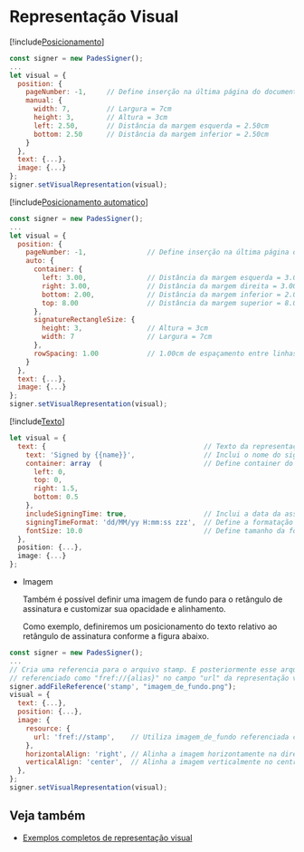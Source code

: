 ﻿# Representação Visual

[!include[Posicionamento](../../../includes/visual-rep/positioning.md)]

```javascript
const signer = new PadesSigner();
...
let visual = {
  position: {
    pageNumber: -1,     // Define inserção na última página do documento
    manual: {
      width: 7,         // Largura = 7cm
      height: 3,        // Altura = 3cm
      left: 2.50,       // Distância da margem esquerda = 2.50cm
      bottom: 2.50      // Distância da margem inferior = 2.50cm
    }
  },
  text: {...},
  image: {...}
};
signer.setVisualRepresentation(visual);
```

[!include[Posicionamento automatico](../../../includes/visual-rep/auto-positioning.md)]


```javascript
const signer = new PadesSigner();
...
let visual = {
  position: {
    pageNumber: -1,               // Define inserção na última página do documento
    auto: {
      container: {
        left: 3.00,               // Distância da margem esquerda = 3.00cm
        right: 3.00,              // Distância da margem direita = 3.00cm
        bottom: 2.00,             // Distância da margem inferior = 2.00cm
        top: 8.00                 // Distância da margem superior = 8.00cm
      },
      signatureRectangleSize: {
        height: 3,                // Altura = 3cm
        width: 7                  // Largura = 7cm
      },
      rowSpacing: 1.00            // 1.00cm de espaçamento entre linhas
    }
  },
  text: {...},
  image: {...}
};
signer.setVisualRepresentation(visual);
```
[!include[Texto](../../../includes/visual-rep/text.md)]
```javascript
let visual = {
  text: {                                       // Texto da representação visual
    text: 'Signed by {{name}}',                 // Inclui o nome do signatário
    container: array  (                         // Define container do texto
      left: 0,
      top: 0,
      right: 1.5,
      bottom: 0.5
    },
    includeSigningTime: true,                   // Inclui a data da assinatura
    signingTimeFormat: 'dd/MM/yy H:mm:ss zzz',  // Define a formatação da data
    fontSize: 10.0                              // Define tamanho da fonte do texto
  },
  position: {...},
  image: {...}
};
```

* Imagem

  Também é possível definir uma imagem de fundo para o retângulo de assinatura e customizar sua opacidade e alinhamento.

  Como exemplo, definiremos um posicionamento do texto relativo ao retângulo de assinatura conforme a figura abaixo.

```javascript
const signer = new PadesSigner();
...
// Cria uma referencia para o arquivo stamp. E posteriormente esse arquivo pode ser 
// referenciado como "fref://{alias}" no campo "url" da representação visual
signer.addFileReference('stamp', "imagem_de_fundo.png");
visual = {
  text: {...},
  position: {...},
  image: {
    resource: {
      url: 'fref://stamp',    // Utiliza imagem_de_fundo referenciada como  'stamp'
    },
    horizontalAlign: 'right', // Alinha a imagem horizontamente na direita
    verticalAlign: 'center',  // Alinha a imagem verticalmente no centro
  },
};
signer.setVisualRepresentation(visual);
```

## Veja também

* [Exemplos completos de representação visual](samples.md)